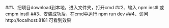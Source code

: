 
##1、把项目download到本地，进入文件夹，打开cmd
##2、输入 npm instll 或 cmpm instll 
##3、安装成功后，在cmd中运行 npm run dev
##4、访问 http://localhost:8181 可看到效果